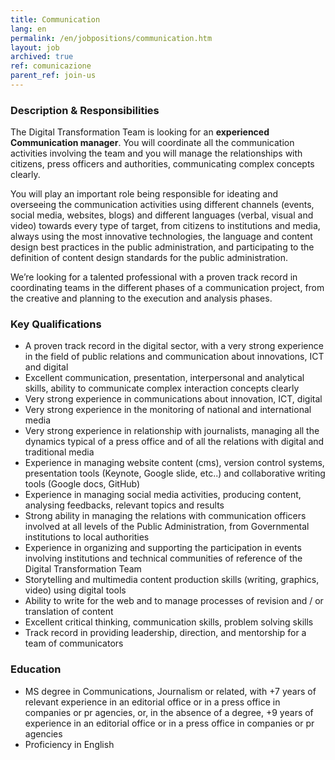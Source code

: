 ```yaml
---
title: Communication
lang: en
permalink: /en/jobpositions/communication.htm
layout: job
archived: true
ref: comunicazione
parent_ref: join-us
---
```


### Description & Responsibilities
The Digital Transformation Team is looking for an **experienced Communication manager**.
You will coordinate all the communication activities involving the team and you will manage the relationships with citizens, press officers and authorities, communicating complex concepts clearly.

You will play an important role being responsible for ideating and overseeing the communication activities using different channels (events, social media, websites, blogs) and different languages (verbal, visual and video) towards every type of target, from citizens to institutions and media,  always using the most innovative technologies, the language and content design best practices in the public administration, and participating to the definition of content design standards for the public administration. 

We’re looking for a talented professional with a proven track record in coordinating teams in the different phases of a communication project, from the creative and planning to the execution and analysis phases.



### Key Qualifications
- A proven track record in the digital sector, with a very strong experience in the field of public relations and communication about innovations, ICT and digital
- Excellent communication, presentation, interpersonal and analytical skills, ability to communicate complex interaction concepts clearly
- Very strong experience in communications about innovation, ICT, digital
- Very strong experience in the monitoring of national and international media
- Very strong experience in relationship with journalists, managing all the dynamics typical of a press office and of all the relations with digital and traditional media
- Experience in managing website content (cms), version control systems, presentation tools (Keynote, Google slide, etc..) and collaborative writing tools (Google docs, GitHub)
- Experience in managing social media activities, producing content, analysing feedbacks, relevant topics and results
- Strong ability in managing the relations with communication officers involved at all levels of the Public Administration, from Governmental institutions to local authorities
- Experience in organizing and supporting the participation in events involving institutions and technical communities of reference of the Digital Transformation Team
- Storytelling and multimedia content production skills (writing, graphics, video) using digital tools
- Ability to write for the web and to manage processes of revision and / or translation of content
- Excellent critical thinking, communication skills, problem solving skills
- Track record in providing leadership, direction, and mentorship for a team of communicators



### Education
- MS degree in Communications, Journalism or related, with +7 years of relevant experience in an editorial office or in a press office in companies or pr agencies, or, in the absence of a degree, +9 years of experience in an editorial office or in a press office in companies or pr agencies
- Proficiency in English

